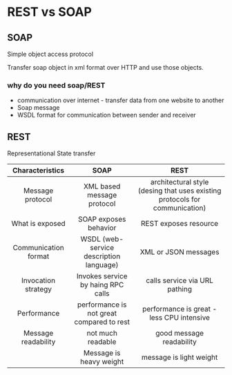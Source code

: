 # REST vs SOAP

## SOAP

Simple object access protocol

Transfer soap object in xml format over HTTP and use those objects.

### why do you need soap/REST

* communication over internet - transfer data from one website to another
* Soap message
* WSDL format for communication between sender and receiver

## REST

Representational State transfer

| Characteristics | SOAP | REST |
|:----:|:----:|:-----:|
| Message protocol | XML based message protocol | architectural style (desing that uses existing protocols for communication) |
| What is exposed | SOAP exposes behavior | REST exposes resource |
| Communication format | WSDL (web-service description language) | XML or JSON messages |
| Invocation strategy | Invokes service by haing RPC calls | calls service via URL pathing |
| Performance | performance is not great compared to rest | performance is great - less CPU intensive |
| Message readability | not much readable | good message readability |
|| Message is heavy weight | message is light weight |